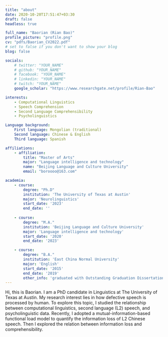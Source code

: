 ```yaml
---
title: "about"
date: 2020-10-20T17:51:47+03:30
draft: false
headless: true

full_name: "Baorian (Rian Bao)"
profile_picture: "profile.png"
cv: "pdfs/Baorian_CV2022.pdf"
# set to false if you don't want to show your blog
blog: false

socials:
    # twitter: "YOUR_NAME"
    # github: "YOUR_NAME"
    # facebook: "YOUR_NAME"
    # linkedin: "YOUR_NAME"
    # twitch: "YOUR_NAME"
    google_scholar: "https://www.researchgate.net/profile/Rian-Bao"

interests:
    - Computational Linguistics
    - Speech Comprehension
    - Second Language Comprehensibility
    - Psycholinguistics

Language background: 
    First language: Mongolian (traditional)
    Second language: Chinese & English
    Third language: Spanish

affiliations:
    - affiliation:
        title: "Master of Arts"
        major: "Language intelligence and technology"
        name: "Beijing Language and Culture University"
        email: "boroooo@163.com"

academia:
    - course:
        degree: "Ph.D"
        institution: 'The University of Texas at Austin'
        major: 'Neurolinguistics'
        start_date: '2023'
        end_date: ''
        
    - course:
        degree: "M.A."
        institution: 'Beijing Language and Culture University'
        major: 'Language intelligence and technology'
        start_date: '2020'
        end_date: '2023'

    - course:
        degree: "B.A."
        institution: 'East China Normal University'
        major: 'English'
        start_date: '2015'
        end_date: '2019'
        other_info: 'graduated with Outstanding Graduation Dissertation Award, supervised by Prof. Jisheng Zhang!'
---
```


Hi, this is Baorian. I am a PhD candidate in Linguistics at The University of Texas at Austin. My research interest lies in how defective speech is processed by human. To explore this topic, I studied the relationship between computational linguistics, second language (L2) speech, and psycholinguistic data. Recently, I adopted a mutual-information-based functional load model to quantify the information loss of L2 Chinese speech. Then I explored the relation between information loss and comprehensibility.

